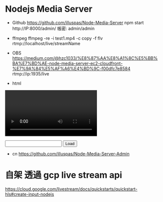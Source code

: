 # Nodejs Media Server
* Github
https://github.com/illuspas/Node-Media-Server
npm start
http://IP:8000/admin/
帳密: admin/admin

* ffmpeg
ffmpeg -re -i test1.mp4 -c copy -f flv rtmp://localhost/live/streamName

* OBS
https://medium.com/@hzc1033/%E8%87%AA%E8%A1%8C%E5%BB%BA%E7%BD%AE-node-media-server-ec2-cloudfront-%E7%9A%84%E5%AF%A6%E4%BD%9C-f00dfc7e8584
rtmp://ip:1935/live

* html
<!-- <script src="https://cdn.bootcss.com/flv.js/1.4.2/flv.min.js"></script> -->
<script src="./flv.js"></script>
<video controls id="video"></video>

<input type="text" />
<button id="load">Load</button>
<script>
    const video = document.getElementById('video');
    const target = document.querySelector("input").value;
    const flvPlayer = flvjs.createPlayer({
        type: 'flv',
        url: `http://35.194.253.74:8000/live/mark.flv`
    });
    flvPlayer.attachMediaElement(video)
    flvPlayer.load();
    flvPlayer.play();
</script>


* cn
https://github.com/illuspas/Node-Media-Server-Admin


# 自架 透過 gcp live stream api
https://cloud.google.com/livestream/docs/quickstarts/quickstart-hls#create-input-nodejs